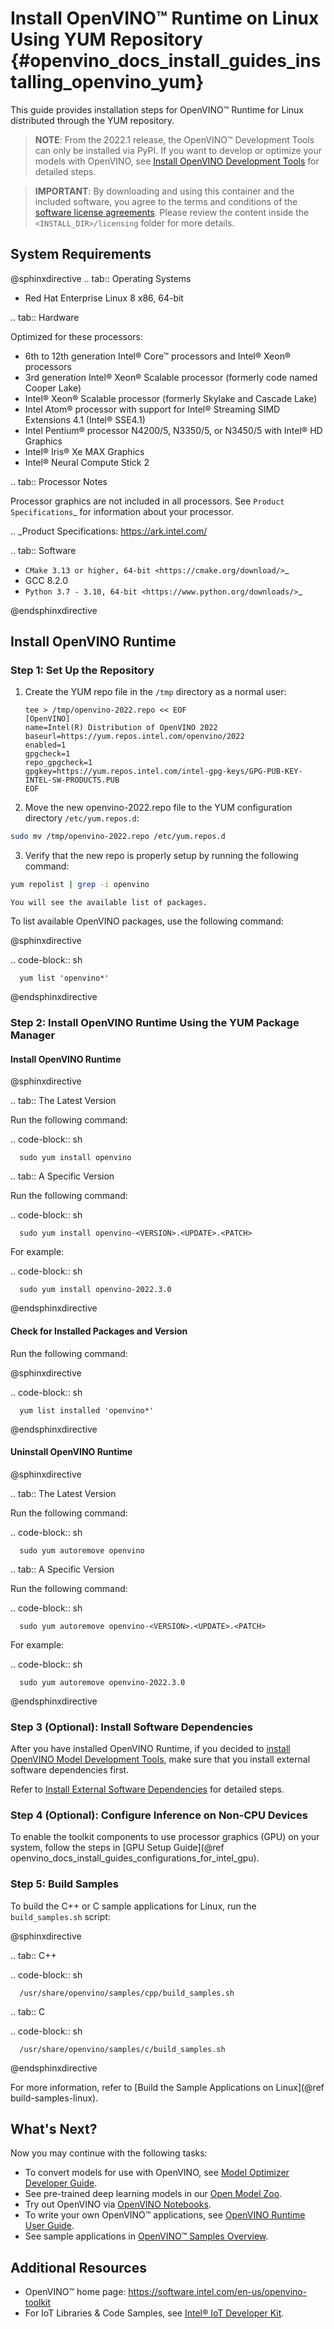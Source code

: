 # Install OpenVINO™ Runtime on Linux Using YUM Repository {#openvino_docs_install_guides_installing_openvino_yum}

This guide provides installation steps for OpenVINO™ Runtime for Linux distributed through the YUM repository.

> **NOTE**: From the 2022.1 release, the OpenVINO™ Development Tools can only be installed via PyPI. If you want to develop or optimize your models with OpenVINO, see [Install OpenVINO Development Tools](installing-model-dev-tools.md) for detailed steps.

> **IMPORTANT**: By downloading and using this container and the included software, you agree to the terms and conditions of the [software license agreements](https://software.intel.com/content/dam/develop/external/us/en/documents/intel-openvino-license-agreements.pdf). Please review the content inside the `<INSTALL_DIR>/licensing` folder for more details.

## System Requirements

@sphinxdirective
.. tab:: Operating Systems

  * Red Hat Enterprise Linux 8 x86, 64-bit

.. tab:: Hardware

  Optimized for these processors:

  * 6th to 12th generation Intel® Core™ processors and Intel® Xeon® processors
  * 3rd generation Intel® Xeon® Scalable processor (formerly code named Cooper Lake)
  * Intel® Xeon® Scalable processor (formerly Skylake and Cascade Lake)
  * Intel Atom® processor with support for Intel® Streaming SIMD Extensions 4.1 (Intel® SSE4.1)
  * Intel Pentium® processor N4200/5, N3350/5, or N3450/5 with Intel® HD Graphics
  * Intel® Iris® Xe MAX Graphics
  * Intel® Neural Compute Stick 2

.. tab:: Processor Notes

  Processor graphics are not included in all processors.
  See `Product Specifications`_ for information about your processor.

  .. _Product Specifications: https://ark.intel.com/

.. tab:: Software

  * `CMake 3.13 or higher, 64-bit <https://cmake.org/download/>`_
  * GCC 8.2.0
  * `Python 3.7 - 3.10, 64-bit <https://www.python.org/downloads/>`_

@endsphinxdirective

## Install OpenVINO Runtime

### Step 1: Set Up the Repository

1. Create the YUM repo file in the `/tmp` directory as a normal user:
   ```
   tee > /tmp/openvino-2022.repo << EOF
   [OpenVINO]
   name=Intel(R) Distribution of OpenVINO 2022
   baseurl=https://yum.repos.intel.com/openvino/2022
   enabled=1
   gpgcheck=1
   repo_gpgcheck=1
   gpgkey=https://yum.repos.intel.com/intel-gpg-keys/GPG-PUB-KEY-INTEL-SW-PRODUCTS.PUB
   EOF
   ```
2.	Move the new openvino-2022.repo file to the YUM configuration directory `/etc/yum.repos.d`:
   ```sh
   sudo mv /tmp/openvino-2022.repo /etc/yum.repos.d
   ```
3.	Verify that the new repo is properly setup by running the following command:
   ```sh
   yum repolist | grep -i openvino
   ```
    You will see the available list of packages.


To list available OpenVINO packages, use the following command:

@sphinxdirective

   .. code-block:: sh

      yum list 'openvino*'

@endsphinxdirective

### Step 2: Install OpenVINO Runtime Using the YUM Package Manager

#### Install OpenVINO Runtime

@sphinxdirective

.. tab:: The Latest Version

   Run the following command:

   .. code-block:: sh

      sudo yum install openvino

.. tab::  A Specific Version

   Run the following command:

   .. code-block:: sh

      sudo yum install openvino-<VERSION>.<UPDATE>.<PATCH>

   For example:

   .. code-block:: sh

      sudo yum install openvino-2022.3.0

@endsphinxdirective


#### Check for Installed Packages and Version

Run the following command:

@sphinxdirective

   .. code-block:: sh

      yum list installed 'openvino*'

@endsphinxdirective


#### Uninstall OpenVINO Runtime

@sphinxdirective

.. tab:: The Latest Version

   Run the following command:

   .. code-block:: sh

      sudo yum autoremove openvino


.. tab::  A Specific Version

   Run the following command:

   .. code-block:: sh

      sudo yum autoremove openvino-<VERSION>.<UPDATE>.<PATCH>

   For example:

   .. code-block:: sh

      sudo yum autoremove openvino-2022.3.0

@endsphinxdirective


### Step 3 (Optional): Install Software Dependencies

After you have installed OpenVINO Runtime, if you decided to [install OpenVINO Model Development Tools](installing-model-dev-tools.md), make sure that you install external software dependencies first.

Refer to <a href="openvino_docs_install_guides_installing_openvino_linux.html#install-external-dependencies">Install External Software Dependencies</a> for detailed steps.

### Step 4 (Optional): Configure Inference on Non-CPU Devices

To enable the toolkit components to use processor graphics (GPU) on your system, follow the steps in [GPU Setup Guide](@ref openvino_docs_install_guides_configurations_for_intel_gpu).

### Step 5: Build Samples

To build the C++ or C sample applications for Linux, run the `build_samples.sh` script:

@sphinxdirective

.. tab:: C++

   .. code-block:: sh

      /usr/share/openvino/samples/cpp/build_samples.sh

.. tab:: C

   .. code-block:: sh

      /usr/share/openvino/samples/c/build_samples.sh

@endsphinxdirective

For more information, refer to [Build the Sample Applications on Linux](@ref build-samples-linux).

## What's Next?

Now you may continue with the following tasks:

* To convert models for use with OpenVINO, see [Model Optimizer Developer Guide](../MO_DG/Deep_Learning_Model_Optimizer_DevGuide.md).
* See pre-trained deep learning models in our [Open Model Zoo](../model_zoo.md).
* Try out OpenVINO via [OpenVINO Notebooks](https://docs.openvino.ai/2022.3/notebooks/notebooks.html).
* To write your own OpenVINO™ applications, see [OpenVINO Runtime User Guide](../OV_Runtime_UG/openvino_intro.md).
* See sample applications in [OpenVINO™ Samples Overview](../OV_Runtime_UG/Samples_Overview.md).

## Additional Resources

- OpenVINO™ home page: <https://software.intel.com/en-us/openvino-toolkit>
- For IoT Libraries & Code Samples, see [Intel® IoT Developer Kit](https://github.com/intel-iot-devkit).